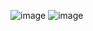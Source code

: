 ![image](https://github.com/ilrexho2011/Project-EULER-Possible-Solutions-Problems-101_to_200/assets/61479363/319e3c1a-c33e-4f78-802d-f60327cf18fa)
![image](https://github.com/ilrexho2011/Project-EULER-Possible-Solutions-Problems-101_to_200/assets/61479363/982a4201-efdc-4088-ae0a-6be0ddae239e)


